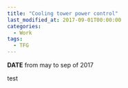 ```yaml
---
title: "Cooling tower power control"
last_modified_at: 2017-09-01T00:00:00
categories:
  - Work
tags:
  - TFG
---
```


**DATE** from may to sep of 2017

test